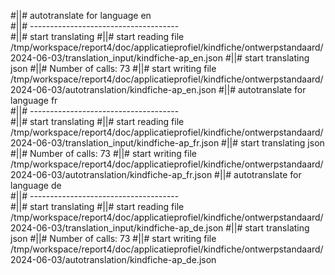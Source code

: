 #||# autotranslate for language en  
#||# -------------------------------------  
#||# start translating
#||# start reading file /tmp/workspace/report4/doc/applicatieprofiel/kindfiche/ontwerpstandaard/2024-06-03/translation_input/kindfiche-ap_en.json
#||# start translating json
#||# Number of calls: 73
#||# start writing file /tmp/workspace/report4/doc/applicatieprofiel/kindfiche/ontwerpstandaard/2024-06-03/autotranslation/kindfiche-ap_en.json
#||# autotranslate for language fr  
#||# -------------------------------------  
#||# start translating
#||# start reading file /tmp/workspace/report4/doc/applicatieprofiel/kindfiche/ontwerpstandaard/2024-06-03/translation_input/kindfiche-ap_fr.json
#||# start translating json
#||# Number of calls: 73
#||# start writing file /tmp/workspace/report4/doc/applicatieprofiel/kindfiche/ontwerpstandaard/2024-06-03/autotranslation/kindfiche-ap_fr.json
#||# autotranslate for language de  
#||# -------------------------------------  
#||# start translating
#||# start reading file /tmp/workspace/report4/doc/applicatieprofiel/kindfiche/ontwerpstandaard/2024-06-03/translation_input/kindfiche-ap_de.json
#||# start translating json
#||# Number of calls: 73
#||# start writing file /tmp/workspace/report4/doc/applicatieprofiel/kindfiche/ontwerpstandaard/2024-06-03/autotranslation/kindfiche-ap_de.json
